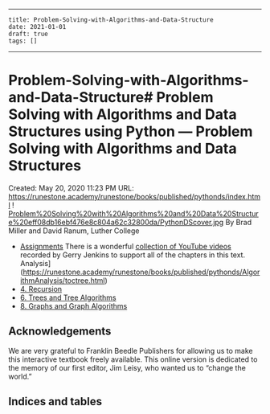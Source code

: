 
---
    title: Problem-Solving-with-Algorithms-and-Data-Structure
    date: 2021-01-01    
    draft: true
    tags: []
---
# Problem-Solving-with-Algorithms-and-Data-Structure# Problem Solving with Algorithms and Data Structures using Python — Problem Solving with Algorithms and Data Structures
Created: May 20, 2020 11:23 PM
URL: https://runestone.academy/runestone/books/published/pythonds/index.html
!
[Problem%20Solving%20with%20Algorithms%20and%20Data%20Structure%20eff08db16ebf476e8c804a62c32800da/PythonDScover.jpg](Problem%20Solving%20with%20Algorithms%20and%20Data%20Structure%20eff08db16ebf476e8c804a62c32800da/PythonDScover.jpg)
By Brad Miller and David Ranum, Luther College
- [Assignments](https://runestone.academy/runestone/assignments/chooseAssignment.html)
There is a wonderful [collection of YouTube videos](https://www.youtube.com/user/gjenkinslbcc) recorded by Gerry Jenkins to support all of the chapters in this text.
Analysis](https://runestone.academy/runestone/books/published/pythonds/AlgorithmAnalysis/toctree.html)
- [4.
Recursion](https://runestone.academy/runestone/books/published/pythonds/Recursion/toctree.html)
- [6.
Trees and Tree Algorithms](https://runestone.academy/runestone/books/published/pythonds/Trees/toctree.html)
- [8.
Graphs and Graph Algorithms](https://runestone.academy/runestone/books/published/pythonds/Graphs/toctree.html)
## Acknowledgements
We are very grateful to Franklin Beedle Publishers for allowing us to make this interactive textbook freely available.
This online version is dedicated to the memory of our first editor, Jim Leisy, who wanted us to “change the world.”
## Indices and tables
